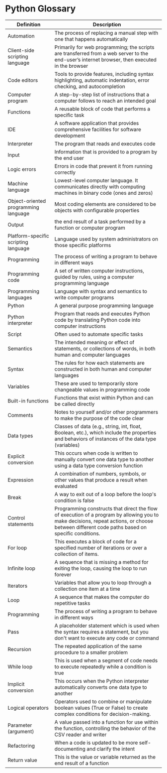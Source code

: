 # Python Glossary

| Definition | Description |
| ------ | ----------- |
| Automation | The process of replacing a manual step with one that happens automatically |
| Client-side scripting language | Primarily for web programming; the scripts are transferred from a web server to the end-user’s internet browser, then executed in the browser |
| Code editors | Tools to provide features, including syntax highlighting, automatic indentation, error checking, and autocompletion |
| Computer program|  A step-by-step list of instructions that a computer follows to reach an intended goal |
| Functions | A reusable block of code that performs a specific task |
| IDE|  A software application that provides comprehensive facilities for software development|
| Interpreter|  The program that reads and executes code |
| Input | Information that is provided to a program by the end user |
| Logic errors|  Errors in code that prevent it from running correctly |
| Machine language | Lowest-level computer language. It communicates directly with computing machines in binary code (ones and zeros) |
| Object-oriented programming language | Most coding elements are considered to be objects with configurable properties |
| Output | the end result of a task performed by a function or computer program |
| Platform-specific scripting language | Language used by system administrators on those specific platforms |
| Programming | The process of writing a program to behave in different ways |
| Programming code | A set of written computer instructions, guided by rules, using a computer programming language |
| Programming languages | Language with syntax and semantics to write computer programs |
| Python | A general purpose programming language |
| Python interpreter | Program that reads and executes Python code by translating Python code into computer instructions |
| Script | Often used to automate specific tasks |
|Semantics | The intended meaning or effect of statements, or collections of words, in both human and computer languages |
|Syntax | The rules for how each statements are constructed in both human and computer languages |
|Variables | These are used to temporarily store changeable values in programming code |
| Built-in functions | Functions that exist within Python and can be called directly |
 |Comments | Notes to yourself and/or other programmers to make the purpose of the code clear |
 |Data types | Classes of data (e.g., string, int, float, Boolean, etc.), which include the properties and behaviors of instances of the data type (variables) |
 |Explicit conversion | This occurs when code is written to manually convert one data type to another using a data type conversion function |
 |Expression | A combination of numbers, symbols, or other values that produce a result when evaluated |
 |Break | A way to exit out of a loop before the loop's condition is false |
 |Control statements | Programming constructs that direct the flow of execution of a program by allowing you to make decisions, repeat actions, or choose between different code paths based on specific conditions. |
 |For loop | This executes a block of code for a specified number of iterations or over a collection of items. |
 |Infinite loop | A sequence that is missing a method for exiting the loop, causing the loop to run forever |
 |Iterators | Variables that allow you to loop through a collection one item at a time |
 |Loop | A sequence that makes the computer do repetitive tasks  |
 |Programming | The process of writing a program to behave in different ways  |
 |Pass | A placeholder statement which is used when the syntax requires a statement, but you don't want to execute any code or command |
 |Recursion  | The repeated application of the same procedure to a smaller problem |
 |While loop | This is used when a segment of code needs to execute repeatedly while a condition is true |
 |Implicit conversion | This occurs when the Python interpreter automatically converts one data type to another |
 |Logical operators | Operators used to combine or manipulate boolean values (True or False) to create complex conditions for decision-making.  |
 |Parameter (argument) | A value passed into a function for use within the function, controlling the behavior of the CSV reader and writer |
 |Refactoring | When a code is updated to be more self-documenting and clarify the intent  |
 |Return value | This is the value or variable returned as the end result of a function |
